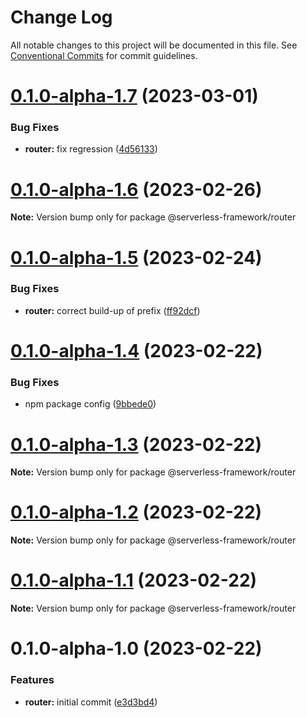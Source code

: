 # Change Log

All notable changes to this project will be documented in this file.
See [Conventional Commits](https://conventionalcommits.org) for commit guidelines.

# [0.1.0-alpha-1.7](https://github.com/Edwin-Luijten/serverless-framework/compare/@serverless-framework/router@0.1.0-alpha-1.6...@serverless-framework/router@0.1.0-alpha-1.7) (2023-03-01)


### Bug Fixes

* **router:** fix regression ([4d56133](https://github.com/Edwin-Luijten/serverless-framework/commit/4d56133e1e2ac60068261e402f62020932714ef3))





# [0.1.0-alpha-1.6](https://github.com/Edwin-Luijten/serverless-framework/compare/@serverless-framework/router@0.1.0-alpha-1.5...@serverless-framework/router@0.1.0-alpha-1.6) (2023-02-26)

**Note:** Version bump only for package @serverless-framework/router





# [0.1.0-alpha-1.5](https://github.com/Edwin-Luijten/serverless-framework/compare/@serverless-framework/router@0.1.0-alpha-1.4...@serverless-framework/router@0.1.0-alpha-1.5) (2023-02-24)


### Bug Fixes

* **router:** correct build-up of prefix ([ff92dcf](https://github.com/Edwin-Luijten/serverless-framework/commit/ff92dcfac500bdbaeba0db3d6bfcf24ceca92d83))





# [0.1.0-alpha-1.4](https://github.com/Edwin-Luijten/serverless-framework/compare/@serverless-framework/router@0.1.0-alpha-1.3...@serverless-framework/router@0.1.0-alpha-1.4) (2023-02-22)


### Bug Fixes

* npm package config ([9bbede0](https://github.com/Edwin-Luijten/serverless-framework/commit/9bbede0609d0630ce5486256e47cad6893455233))





# [0.1.0-alpha-1.3](https://github.com/Edwin-Luijten/serverless-framework/compare/@serverless-framework/router@0.1.0-alpha-1.2...@serverless-framework/router@0.1.0-alpha-1.3) (2023-02-22)

**Note:** Version bump only for package @serverless-framework/router





# [0.1.0-alpha-1.2](https://github.com/Edwin-Luijten/serverless-framework/compare/@serverless-framework/router@0.1.0-alpha-1.1...@serverless-framework/router@0.1.0-alpha-1.2) (2023-02-22)

**Note:** Version bump only for package @serverless-framework/router





# [0.1.0-alpha-1.1](https://github.com/Edwin-Luijten/serverless-framework/compare/@serverless-framework/router@0.1.0-alpha-1.0...@serverless-framework/router@0.1.0-alpha-1.1) (2023-02-22)

**Note:** Version bump only for package @serverless-framework/router





# 0.1.0-alpha-1.0 (2023-02-22)


### Features

* **router:** initial commit ([e3d3bd4](https://github.com/Edwin-Luijten/serverless-framework/commit/e3d3bd467b8efea7bf4f5fe44b7f14b358a6b253))
